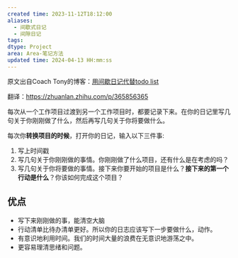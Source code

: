 ```yaml
---
created time: 2023-11-12T18:12:00
aliases:
  - 间歇式日记
  - 间隙日记
tags: 
dtype: Project
area: Area-笔记方法
updated time: 2024-04-13 HH:mm:ss
---
```


原文出自Coach Tony的博客：[用间歇日记代替todo list](https://betterhumans.pub/replace-your-to-do-list-with-interstitial-journaling-to-increase-productivity-4e43109d15ef?gi=a81637983f8b)

翻译：https://zhuanlan.zhihu.com/p/365856365

每次从一个工作项目过渡到另一个工作项目时，都要记录下来。在你的日记里写几句关于你刚刚做了什么，然后再写几句关于你将要做什么。

每次你**转换项目的时候**，打开你的日记，输入以下三件事:
1. 写上时间戳
2. 写几句关于你刚刚做的事情。你刚刚做了什么项目，还有什么是在考虑的吗？
3. 写几句关于你将要做的事情。接下来你要开始的项目是什么？**接下来的第一个行动是什么**？你该如何完成这个项目？

## 优点

- 写下来刚刚做的事，能清空大脑
- 行动清单比待办清单更好。所以你的日志应该写下一步要做什么，动作。
- 有意识地利用时间。我们的时间大量的浪费在无意识地游荡之中。
- 更容易理清思绪和问题。